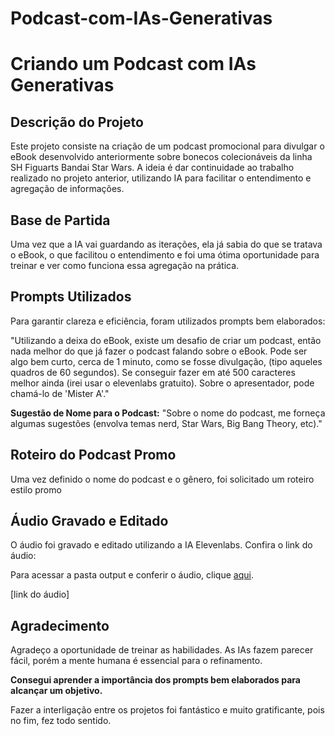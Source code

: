 # Podcast-com-IAs-Generativas

# Criando um Podcast com IAs Generativas

## Descrição do Projeto
Este projeto consiste na criação de um podcast promocional para divulgar o eBook desenvolvido anteriormente sobre bonecos colecionáveis da linha SH Figuarts Bandai Star Wars. A ideia é dar continuidade ao trabalho realizado no projeto anterior, utilizando IA para facilitar o entendimento e agregação de informações.

## Base de Partida
Uma vez que a IA vai guardando as iterações, ela já sabia do que se tratava o eBook, o que facilitou o entendimento e foi uma ótima oportunidade para treinar e ver como funciona essa agregação na prática.

## Prompts Utilizados
Para garantir clareza e eficiência, foram utilizados prompts bem elaborados:

"Utilizando a deixa do eBook, existe um desafio de criar um podcast, então nada melhor do que já fazer o podcast falando sobre o eBook. Pode ser algo bem curto, cerca de 1 minuto, como se fosse divulgação, (tipo aqueles quadros de 60 segundos). Se conseguir fazer em até 500 caracteres melhor ainda (irei usar o elevenlabs gratuito). Sobre o apresentador, pode chamá-lo de 'Mister A'."

 **Sugestão de Nome para o Podcast:**
 "Sobre o nome do podcast, me forneça algumas sugestões (envolva temas nerd, Star Wars, Big Bang Theory, etc)."

 ## Roteiro do Podcast Promo
Uma vez definido o nome do podcast e o gênero, foi solicitado um roteiro estilo promo



## Áudio Gravado e Editado
O áudio foi gravado e editado utilizando a IA Elevenlabs. Confira o link do áudio:

Para acessar a pasta output e conferir o áudio, clique [aqui](link-do-audio).

[link do áudio]

## Agradecimento
Agradeço a oportunidade de treinar as habilidades. As IAs fazem parecer fácil, porém a mente humana é essencial para o refinamento. 

**Consegui aprender a importância dos prompts bem elaborados para alcançar um objetivo.**

Fazer a interligação entre os projetos foi fantástico e muito gratificante, pois no fim, fez todo sentido.

